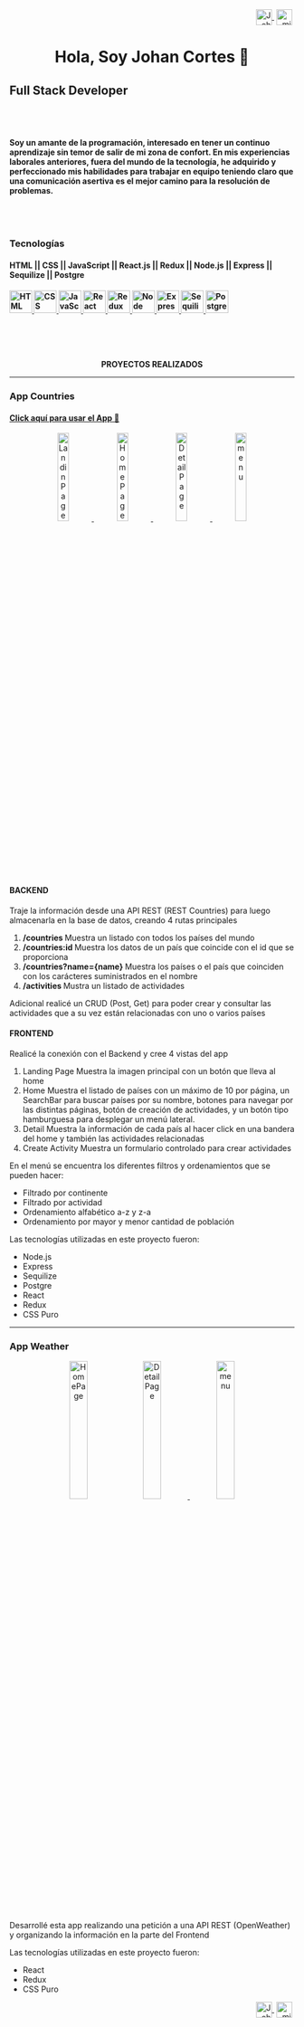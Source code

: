 <div align="right">
  <div align="right">
   <a href="https://www.linkedin.com/in/johancortesdev/" target="blank" style='margin-right:4px'>
    <img align="center" src="https://logoeps.com/wp-content/uploads/2014/09/34405-linkedin-logo-icon-vector-icon-vector-eps.png" alt="JohanCortes" height="28px" width="28px" />
  </a>
    
   <a href="https://wa.me/+573043152412" target="blank" style='margin-right:4px'>
    <img align="center" src="https://whatsapp506.com/images/logo_dark.png" alt="midudev" height="28px" width="28px" />
  </a>
  </div>  
</div>

<div align='center'>
 <h1>
 Hola, Soy Johan Cortes 👋
 </h1>
</div>
<div>
  
  <h2>
 Full Stack Developer
 </h2>
 
<br><br>
</div>
<h4>Soy un amante de la programación, interesado en tener un continuo aprendizaje sin temor de salir de mi zona de confort. En mis experiencias laborales anteriores, fuera del mundo de la tecnología, he adquirido y perfeccionado mis habilidades para trabajar en equipo teniendo claro que una comunicación asertiva es el mejor camino para la resolución de problemas.
</h4> 
<br><br>

<p align="center" width='100%'>
<h3 align="left">Tecnologías</h3>
<h4 align="left"> HTML || CSS || JavaScript || React.js || Redux || Node.js || Express || Sequilize || Postgre <h4>
   <div aling='right' width='100%' height='50px'>
    <a href='#'>
    <img src='https://www.manejandodatos.es/wp-content/uploads/2013/07/html5_logo.png' alt="HTML" height="40px" width="40px">
    </a>
    <a href='#'>
    <img src='https://blastcoding.com/wp-content/uploads/2018/10/CSS3.png' alt="CSS" height="40px" width="40px">
    </a>
     </a>
    <a href='#'>
    <img src='https://images.vexels.com/media/users/3/166403/isolated/lists/a5a33bf3004830a2bd581e9fa65de660-icono-del-lenguaje-de-programacion-javascript.png' alt="JavaScript" height="40px" width="40px">
    </a>
     <a href='#'>
    <img src='https://video-react.js.org/assets/logo.png' alt="React" height="40px" width="40px">
    </a>
     </a> 
     <a href='#'>
    <img src='https://miro.medium.com/max/256/1*7Mh2Gq542qUfMlx6iTgE2Q.png' alt="Redux" height="40px" width="40px">
    </a>
     </a> 
      <a href='#'>
    <img src='https://davidrengifo.files.wordpress.com/2017/08/nodejs_logo.png' alt="Node" height="40px" width="40px">
    </a>
     </a> 
      <a href='#'>
    <img src='https://1x.com/assets/img/ex-icon-03.png' alt="Express" height="40px" width="40px">
    </a>
     </a> 
      <a href='#'>
    <img src='https://images.opencollective.com/sequelize/5974b6b/logo/256.png' alt="Sequilize" height="40px" width="40px">
    </a>
     </a> 
      <a href='#'>
    <img src='https://es-wiki.ikoula.com/images/a/a3/Postgre.png' alt="Postgre" height="40px" width="40px">
    </a>
     </a> 
    
  </div>
</p>
  <br>
  <br>
  <br>
<p align="center">
   PROYECTOS REALIZADOS
</p>
  <hr align="center">

<h3>App Countries</h3>
  
  <a href='https://countries-app-ihelzuafr-jako12287.vercel.app/' alt='Link al app'><h4>Click aquí para usar el App 📱</h4></a>
<section align="center">  
  <a href='#' target='_blank'>
  <img width='20%' src='https://user-images.githubusercontent.com/76558685/153722435-1e1c1d96-6bbb-45d4-8c56-5f3e045caec3.png' alt='LandinPage' />
</a>
<a href='#' target='_blank'>
  <img width='20%' src='https://user-images.githubusercontent.com/76558685/153722434-0fc47ec7-c84b-40df-9a03-54bdcc8b3f09.png' alt='HomePage' />
</a>
<a href='#' target='_blank'>
  <img width='20%' src='https://user-images.githubusercontent.com/76558685/153722433-95fb8e63-8934-4f04-8b30-628361eb546b.png' alt='DetailPage' />
</a>

<a href='#' target='_blank'>
  <img width='20%' src='https://user-images.githubusercontent.com/76558685/153722436-d23a5e13-1bdf-4037-b412-9017ce6eb01c.png' alt='menu' />
</a>
 
</section>  

 
 <div aling='left'>
  <h4>BACKEND</h4>
   <p> Traje la información desde una API REST (REST Countries) para luego almacenarla en la base de datos, creando 4 rutas principales 
    <ol>
     <li><strong> /countries </strong> Muestra un listado con todos los países del mundo</li>
     <li><strong> /countries:id </strong> Muestra los datos de un país que coincide con el id que se proporciona</li>
     <li><strong> /countries?name={name} </strong> Muestra los países o el país que coinciden con los carácteres suministrados en el nombre</li>
     <li><strong> /activities </strong> Mustra un listado de actividades</li>
    </ol>
  <p> Adicional realicé un CRUD (Post, Get) para poder crear y consultar las actividades que a su vez están relacionadas con uno o varios países</p>
 </p>
 <h4>FRONTEND</h4>
 <p> 
  Realicé la conexión con el Backend y cree 4 vistas del app
 <ol>
  <li>Landing Page Muestra la imagen principal con un botón que lleva al home</li>
  <li>Home Muestra el listado de países con un máximo de 10 por página, un SearchBar para buscar países por su nombre, botones para navegar por las distintas páginas, botón de creación de actividades, y un botón tipo hamburguesa para desplegar un menú lateral.</li>
  <li>Detail Muestra la información de cada país al hacer click en una bandera del home y también las actividades relacionadas</li>
  <li>Create Activity Muestra un formulario controlado para crear actividades</li>
 </ol>
 <p>En el menú se encuentra los diferentes filtros y ordenamientos que se pueden hacer:
 <ul>
  <li>Filtrado por continente</li>
  <li>Filtrado por actividad</li>
  <li>Ordenamiento alfabético a-z y z-a</li>
  <li>Ordenamiento por mayor y menor cantidad de población</li>
 </ul>
 </p>
 <p>Las tecnologías utilizadas en este proyecto fueron:
<ul>
 <li>Node.js</li>
 <li>Express</li>
 <li>Sequilize</li>
 <li>Postgre</li>
 <li>React</li>
 <li>Redux</li>
 <li>CSS Puro</li>
</ul>
</p>
 
 </p>
 </div>

<hr>

<h3>App Weather</h3>

 

<section align="center">  
 
  <img width='25%' src='https://user-images.githubusercontent.com/76558685/153723158-5b76df0a-dcc4-491c-b156-8c237dfa891f.png' alt='HomePage' />
</a>
<a href='#' target='_blank'>
  <img width='25%' src='https://user-images.githubusercontent.com/76558685/153723154-acb6a76b-9da1-47fe-b8e9-bda66f89734f.png' alt='DetailPage' />
</a>

<a href='#' target='_blank'>
  <img width='25%' src='https://user-images.githubusercontent.com/76558685/153723157-2d3aa3f2-e7c1-4f9b-84dc-b8c810c0615c.png' alt='menu' />
</a>
  
</section>  

<div>
 <p>Desarrollé esta app realizando una petición a una API REST (OpenWeather) y organizando la información en la parte del Frontend</p>
 <p>Las tecnologías utilizadas en este proyecto fueron:
<ul>
 <li>React</li>
 <li>Redux</li>
 <li>CSS Puro</li>
</ul>
</p>
</div>



<div align="center">
  <div align="right">
   <a href="https://www.linkedin.com/in/johancortesdev/" target="blank" style='margin-right:4px'>
    <img align="center" src="https://rataplan.nl/wp-content/uploads/2020/07/linkedin-logo-png-image-69211.png" alt="JohanCortes" height="28px" width="28px" />
  </a>
    
   <a href="https://wa.me/+573043152412" target="blank" style='margin-right:4px'> 
    <img align="center" src="https://whatsapp506.com/images/logo_dark.png" alt="midudev" height="28px" width="28px" />
  </a>
  </div>   
</div>

              






<!--
**jako12287/jako12287** is a ✨ _special_ ✨ repository because its `README.md` (this file) appears on your GitHub profile.

Here are some ideas to get you started:

- 🔭 I’m currently working on ...
- 🌱 I’m currently learning ...
- 👯 I’m looking to collaborate on ...
- 🤔 I’m looking for help with ...
- 💬 Ask me about ...
- 📫 How to reach me: ...
- 😄 Pronouns: ...
- ⚡ Fun fact: ...
-->
